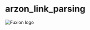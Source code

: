 # arzon_link_parsing
![Fuxion logo](https://github.com/FluxionNetwork/fluxion/raw/master/logos/logo.jpg)
